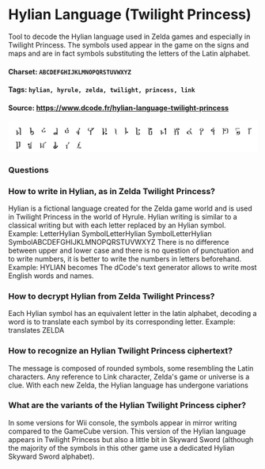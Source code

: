 # Hylian Language (Twilight Princess)
Tool to decode the Hylian language used in Zelda games and especially in Twilight Princess. The symbols used appear in the game on the signs and maps and are in fact symbols substituting the letters of the Latin alphabet.

#### Charset: `ABCDEFGHIJKLMNOPQRSTUVWXYZ`

#### Tags: `hylian, hyrule, zelda, twilight, princess, link`

#### Source: https://www.dcode.fr/hylian-language-twilight-princess

![combined](./combined.png)

### Questions

### How to write in Hylian, as in Zelda Twilight Princess?
Hylian is a fictional language created for the Zelda game world and is used in Twilight Princess in the world of Hyrule. Hylian writing is similar to a classical writing but with each letter replaced by an Hylian symbol. Example: LetterHylian SymbolLetterHylian SymbolLetterHylian SymbolABCDEFGHIJKLMNOPQRSTUVWXYZ There is no difference between upper and lower case and there is no question of punctuation and to write numbers, it is better to write the numbers in letters beforehand. Example: HYLIAN becomes  The dCode's text generator allows to write most English words and names.

### How to decrypt Hylian from Zelda Twilight Princess?
Each Hylian symbol has an equivalent letter in the latin alphabet, decoding a word is to translate each symbol by its corresponding letter. Example:  translates ZELDA

### How to recognize an Hylian Twilight Princess ciphertext?
The message is composed of rounded symbols, some resembling the Latin characters. Any reference to Link character, Zelda's game or universe is a clue. With each new Zelda, the Hylian language has undergone variations

### What are the variants of the Hylian Twilight Princess cipher?
In some versions for Wii console, the symbols appear in mirror writing compared to the GameCube version. This version of the Hylian language appears in Twilight Princess but also a little bit in Skyward Sword (although the majority of the symbols in this other game use a dedicated Hylian Skyward Sword alphabet).

